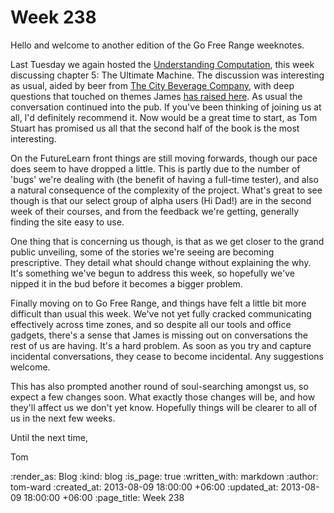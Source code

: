 Week 238
========

Hello and welcome to another edition of the Go Free Range weeknotes.

Last Tuesday we again hosted the [Understanding Computation](http://lanyrd.com/2013/understanding-computation-book-club-2/), this week discussing chapter 5: The Ultimate Machine.  The discussion was interesting as usual, aided by beer from [The City Beverage Company](http://citybeverage.co.uk/), with deep questions that touched on themes James [has raised here](https://groups.google.com/d/msg/computationbook/07avAfj2VcU/PianNwhXuqsJ).  As usual the conversation continued into the pub.  If you've been thinking of joining us at all, I'd definitely recommend it.  Now would be a great time to start, as Tom Stuart has promised us all that the second half of the book is the most interesting.

On the FutureLearn front things are still moving forwards, though our pace does seem to have dropped a little.  This is partly due to the number of 'bugs' we're dealing with (the benefit of having a full-time tester), and also a natural consequence of the complexity of the project.  What's great to see though is that our select group of alpha users (Hi Dad!) are in the second week of their courses, and from the feedback we're getting, generally finding the site easy to use.

One thing that is concerning us though, is that as we get closer to the grand public unveiling, some of the stories we're seeing are becoming prescriptive.  They detail what should change without explaining the why.  It's something we've begun to address this week, so hopefully we've nipped it in the bud before it becomes a bigger problem.

Finally moving on to Go Free Range, and things have felt a little bit more difficult than usual this week.  We've not yet fully cracked communicating effectively across time zones, and so despite all our tools and office gadgets, there's a sense that James is missing out on conversations the rest of us are having.  It's a hard problem.  As soon as you try and capture incidental conversations, they cease to become incidental.  Any suggestions welcome.

This has also prompted another round of soul-searching amongst us, so expect a few changes soon.  What exactly those changes will be, and how they'll affect us we don't yet know.  Hopefully things will be clearer to all of us in the next few weeks.

Until the next time,

Tom

:render_as: Blog
:kind: blog
:is_page: true
:written_with: markdown
:author: tom-ward
:created_at: 2013-08-09 18:00:00 +06:00
:updated_at: 2013-08-09 18:00:00 +06:00
:page_title: Week 238
